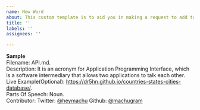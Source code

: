 ```yaml
---
name: New Word
about: This custom template is to aid you in making a request to add to the techwave
title: ''
labels: ''
assignees: ''

---
```


**Sample**    
Filename: API.md.     
Description:  It is an acronym for Application Programming Interface, which is a software intermediary that allows two applications to talk each other.  
Live Example(Optional): https://dr5hn.github.io/countries-states-cities-database/.    
Parts Of Speech: Noun.    
Contributor: Twitter: [@heymachu](https://twitter.com/heymachu) Github: [@machugram](https://github.com/machugram)
